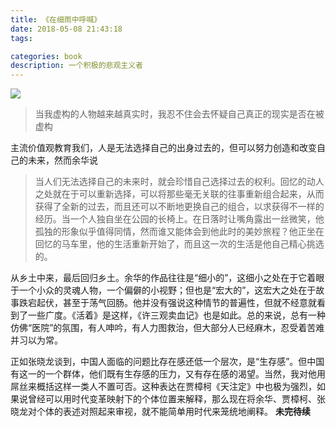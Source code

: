 ```yaml
---
title: 《在细雨中呼喊》
date: 2018-05-08 21:43:18
tags:

categories: book
description: 一个积极的悲观主义者
---
```

![](https://cdn.blog.makergyt.com/images/book-Cries_in_the_Drizzle-cover.jpg)
> 当我虚构的人物越来越真实时，我忍不住会去怀疑自己真正的现实是否在被虚构

主流价值观教育我们，人是无法选择自己的出身过去的，但可以努力创造和改变自己的未来，然而余华说

> 当人们无法选择自己的未来时，就会珍惜自己选择过去的权利。回忆的动人之处就在于可以重新选择，可以将那些毫无关联的往事重新组合起来，从而获得了全新的过去，而且还可以不断地更换自己的组合，以求获得不一样的经历。当一个人独自坐在公园的长椅上。在日落时让嘴角露出一丝微笑，他孤独的形象似乎值得同情，然而谁又能体会到他此时的美妙旅程？他正坐在回忆的马车里，他的生活重新开始了，而且这一次的生活是他自己精心挑选的。

从乡土中来，最后回归乡土。余华的作品往往是“细小的”，这细小之处在于它着眼于一个小众的灵魂人物，一个偏僻的小视野；但也是“宏大的”，这宏大之处在于故事跌宕起伏，甚至于荡气回肠。他并没有强说这种情节的普遍性，但就不经意就看到了一些广度。《活着》是这样，《许三观卖血记》也是如此。总的来说，总有一种仿佛“医院”的氛围，有人呻吟，有人力图救治，但大部分人已经麻木，忍受着苦难并习以为常。

正如张晓龙谈到，中国人面临的问题比存在感还低一个层次，是“生存感”。但中国有这一的一个群体，他们既有生存感的压力，又有存在感的渴望。当然，我对他用屌丝来概括这样一类人不置可否。这种表达在贾樟柯《天注定》中也极为强烈，如果说曾经可以用时代变革映射下的个体位置来解释，那么现在将余华、贾樟柯、张晓龙对个体的表述对照起来审视，就不能简单用时代来笼统地阐释。
**未完待续**
